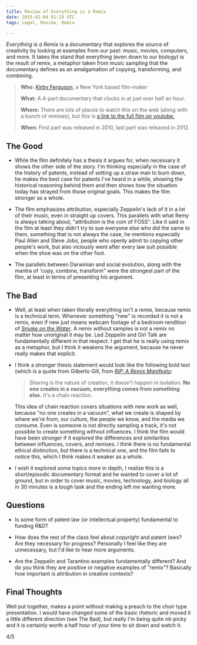 ```yaml
---
title: Review of Everything is a Remix
date: 2015-02-04 01:24 UTC
tags: Legal, Review, Remix

---
```


*Everything is a Remix* is a documentary that explores the source of creativity by looking at examples from our past: music, movies, computers, and more. It takes the stand that everything (even down to our biology) is the result of remix, a metaphor taken from music sampling that the documentary defines as an amalgamation of copying, transforming, and combining.

> **Who:** [Kirby Ferguson](https://twitter.com/remixeverything), a New York based film-maker
>
> **What:** A 4-part documentary that clocks in at just over half an hour.
>
> **Where:** There are lots of places to watch this on the web (along with a bunch of remixes), but this is [a link to the full film on youtube.](https://www.youtube.com/watch?v=coGpmA4saEk)
>
> **When:** First part was released in 2010, last part was released in 2012.



## The Good

* While the film definitely has a thesis it argues for, when necessary it shows the other side of the story. I'm thinking especially in the case of the history of patents, instead of setting up a straw man to burn down, he makes the best case for patents I've heard in a while, showing the historical reasoning behind them and then shows how the situation today has strayed from those original goals. This makes the film stronger as a whole.

* The film emphasizes attribution, especially Zeppelin's lack of it in a lot of their music, even in straight up covers. This parallels with what Remy is always talking about, "attribution is the coin of FOSS". Like it said in the film at least they didn't try to sue everyone else who did the same to them, something that is not always the case, he mentions especially Paul Allen and Steve Jobs, people who openly admit to copying other people's work, but also viciously went after every law suit possible when the shoe was on the other foot.

* The parallels between Darwinian and social evolution, along with the mantra of 'copy, combine, transform" were the strongest part of the film, at least in terms of presenting his argument.



## The Bad

* Well, at least when taken literally everything isn't a remix, because remix is a technical term. Whenever something "new" is recorded it is not a remix, even if new just means webcam footage of a bedroom rendition of [*Smoke on the Water*](http://www.guitarnick.com/smoke-on-the-water-deep-purple-guitar-lesson-tab.html). A remix without samples is not a remix no matter how unoriginal it may be. Led Zeppelin and Girl Talk are fundamentally different in that respect. I get that he is really using remix as a metaphor, but I think it weakens the argument, because he never really makes that explicit.

* I think a stronger thesis statement would look like the following bold text (which is a quote from Gilberto Gill, from [*RiP: A Remix Manifesto*](/2014-10-22-rip-a-remix-manifesto):

  > Sharing is the nature of creation, it doesn't happen in isolation. **No one creates in a vacuum, everything comes from something else.** It's a chain reaction.

  This idea of chain reaction covers situations with new work as well, because "no one creates in a vacuum", what we create is shaped by where we're from, our culture, the people we know, and the media we consume. Even is someone is not directly sampling a track, it's not possible to create something without influences. I think the film would have been stronger if it explored the differences and similarities between influences, covers, and remixes. I think there is no fundamental ethical distinction, but there is a technical one, and the film fails to notice this, which I think makes it weaker as a whole.

* I wish it explored some topics more in depth, I realize this is a short/episodic documentary format and he wanted to cover a lot of ground, but in order to cover music, movies, technology, and biology all in 30 minutes is a tough task and the ending left me wanting more.



## Questions

* Is some form of patent law (or intellectual property) fundamental to funding R&D?

* How does the rest of the class feel about copyright and patent laws? Are they necessary for progress? Personally I feel like they are unnecessary, but I'd like to hear more arguments.

* Are the Zeppelin and Tarantino examples fundamentally different? And do you think they are positive or negative examples of "remix"? Basically how important is attribution in creative contexts?


## Final Thoughts

Well put together, makes a point without making a preach to the choir type presentation. I would have changed some of the basic rhetoric and moved it a little different direction (see The Bad), but really I'm being quite nit-picky and it is certainly worth a half hour of your time to sit down and watch it.

4/5
